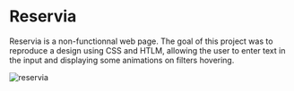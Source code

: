 # Reservia
Reservia is a non-functionnal web page. The goal of this project was to reproduce a design using CSS and HTLM, allowing the user to enter text in the input and displaying some animations on filters hovering.

![reservia](https://github.com/celia-tois/reservia/assets/90208365/4052e5ed-61f8-4dd3-8d40-adfc3b88b3a7)
